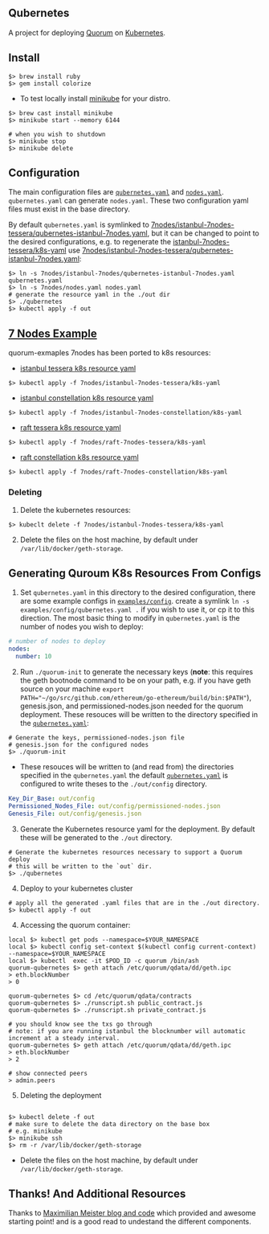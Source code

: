 ## Qubernetes

A project for deploying [Quorum](https://github.com/jpmorganchase/quorum) on [Kubernetes](https://github.com/kubernetes/kubernetes).

## Install 
```shell
$> brew install ruby
$> gem install colorize
```
* To test locally install [minikube](https://kubernetes.io/docs/setup/minikube/) for your distro.
```shell
$> brew cast install minikube
$> minikube start --memory 6144

# when you wish to shutdown
$> minikube stop
$> minikube delete
```
## Configuration 
The main configuration files are [`qubernetes.yaml`](qubernetes.yaml) and [`nodes.yaml`](nodes.yaml). 
`qubernetes.yaml` can generate `nodes.yaml`. These two configuration yaml files must exist in the base directory.

By default `qubernetes.yaml` is symlinked to [7nodes/istanbul-7nodes-tessera/qubernetes-istanbul-7nodes.yaml](7nodes/istanbul-7nodes-tessera/qubernetes-istanbul-7nodes.yaml), but it can be changed
to point to the desired configurations, e.g. to regenerate the [istanbul-7nodes-tessera/k8s-yaml](7nodes/istanbul-7nodes-tessera/k8s-yaml) 
use [7nodes/istanbul-7nodes-tessera/qubernetes-istanbul-7nodes.yaml](7nodes/istanbul-7nodes-tessera/qubernetes-istanbul-7nodes.yaml): 
```shell
$> ln -s 7nodes/istanbul-7nodes/qubernetes-istanbul-7nodes.yaml qubernetes.yaml
$> ln -s 7nodes/nodes.yaml nodes.yaml
# generate the resource yaml in the ./out dir
$> ./qubernetes
$> kubectl apply -f out
```

## [7 Nodes Example](https://github.com/jpmorganchase/quorum-examples/tree/master/examples/7nodes)
quorum-exmaples 7nodes has been ported to k8s resources:

* [istanbul tessera k8s resource yaml](7nodes/istanbul-7nodes-tessera/k8s-yaml)
```shell
$> kubectl apply -f 7nodes/istanbul-7nodes-tessera/k8s-yaml
```
* [istanbul constellation k8s resource yaml](7nodes/istanbul-7nodes-constellation/k8s-yaml)
```shell
$> kubectl apply -f 7nodes/istanbul-7nodes-constellation/k8s-yaml
```
* [raft tessera k8s resource yaml](7nodes/raft-7nodes-tessera/k8s-yaml)
```shell
$> kubectl apply -f 7nodes/raft-7nodes-tessera/k8s-yaml
```
* [raft constellation k8s resource yaml](7nodes/raft-7nodes-constellation/k8s-yaml)
```shell
$> kubectl apply -f 7nodes/raft-7nodes-constellation/k8s-yaml
```
### Deleting
1. Delete the kubernetes resources:
```shell
$> kubeclt delete -f 7nodes/istanbul-7nodes-tessera/k8s-yaml
```
2. Delete the files on the host machine, by default under `/var/lib/docker/geth-storage`.


## Generating Quroum K8s Resources From Configs 

1. Set `qubernetes.yaml` in this directory to the desired configuration, there are some example configs in [`examples/config`](examples/config).
create a symlink `ln -s examples/config/qubernetes.yaml .` if you wish to use it, or cp it to this direction.
The most basic thing to modify in `qubernetes.yaml` is the number of nodes you wish to deploy: 
```yaml
# number of nodes to deploy
nodes:
  number: 10
```

2. Run `./quorum-init` to generate the necessary keys (**note**: this requires the geth bootnode command to be on your path,
e.g. if you have geth source on your machine `export PATH="~/go/src/github.com/ethereum/go-ethereum/build/bin:$PATH"`),
 genesis.json, and permissioned-nodes.json needed for the quorum deployment. 
These resouces will be written to the directory specified in the [`qubernetes.yaml`](qubernetes.yaml):
```shell
# Generate the keys, permissioned-nodes.json file
# genesis.json for the configured nodes
$> ./quorum-init
```
* These resouces will be written to (and read from) the directories specified in the `qubernetes.yaml` the default [`qubernetes.yaml`](config/qubernetes.yaml)
is configured to write theses to the `./out/config` directory.
```yaml
Key_Dir_Base: out/config 
Permissioned_Nodes_File: out/config/permissioned-nodes.json
Genesis_File: out/config/genesis.json
```

3. Generate the Kubernetes resource yaml for the deployment. By default these will be generated to the `./out` directory.

```shell
# Generate the kubernetes resources necessary to support a Quorum deploy
# this will be written to the `out` dir.
$> ./qubernetes

```
4. Deploy to your kubernetes cluster

```shell
# apply all the generated .yaml files that are in the ./out directory.
$> kubectl apply -f out
```


4. Accessing the quorum container: 

```shell
local $> kubectl get pods --namespace=$YOUR_NAMESPACE
local $> kubectl config set-context $(kubectl config current-context) --namespace=$YOUR_NAMESPACE 
local $> kubectl  exec -it $POD_ID -c quorum /bin/ash
quorum-qubernetes $> geth attach /etc/quorum/qdata/dd/geth.ipc
> eth.blockNumber
> 0

quorum-qubernetes $> cd /etc/quorum/qdata/contracts
quorum-qubernetes $> ./runscript.sh public_contract.js
quorum-qubernetes $> ./runscript.sh private_contract.js

# you should know see the txs go through
# note: if you are running istanbul the blocknumber will automatic increment at a steady interval.
quorum-qubernetes $> geth attach /etc/quorum/qdata/dd/geth.ipc
> eth.blockNumber
> 2

# show connected peers
> admin.peers 

```


5. Deleting the deployment 

```shell

$> kubectl delete -f out
# make sure to delete the data directory on the base box
# e.g. minikube
$> minikube ssh
$> rm -r /var/lib/docker/geth-storage
```
* Delete the files on the host machine, by default under `/var/lib/docker/geth-storage`.

## Thanks! And Additional Resources 
Thanks to [Maximilian Meister blog and code](https://medium.com/@cryptoctl) which provided and awesome starting point!
and is a good read to undestand the different components.
